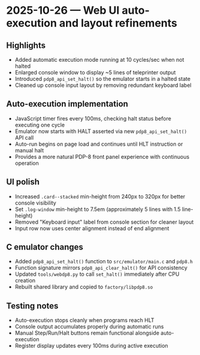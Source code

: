 # 2025-10-26 — Web UI auto-execution and layout refinements

## Highlights
- Added automatic execution mode running at 10 cycles/sec when not halted
- Enlarged console window to display ~5 lines of teleprinter output
- Introduced `pdp8_api_set_halt()` so the emulator starts in a halted state
- Cleaned up console input layout by removing redundant keyboard label

## Auto-execution implementation
- JavaScript timer fires every 100ms, checking halt status before executing one cycle
- Emulator now starts with HALT asserted via new `pdp8_api_set_halt()` API call
- Auto-run begins on page load and continues until HLT instruction or manual halt
- Provides a more natural PDP-8 front panel experience with continuous operation

## UI polish
- Increased `.card--stacked` min-height from 240px to 320px for better console visibility
- Set `.log-window` min-height to 7.5em (approximately 5 lines with 1.5 line-height)
- Removed "Keyboard input" label from console section for cleaner layout
- Input row now uses center alignment instead of end alignment

## C emulator changes
- Added `pdp8_api_set_halt()` function to `src/emulator/main.c` and `pdp8.h`
- Function signature mirrors `pdp8_api_clear_halt()` for API consistency
- Updated `tools/webdp8.py` to call `set_halt()` immediately after CPU creation
- Rebuilt shared library and copied to `factory/libpdp8.so`

## Testing notes
- Auto-execution stops cleanly when programs reach HLT
- Console output accumulates properly during automatic runs
- Manual Step/Run/Halt buttons remain functional alongside auto-execution
- Register display updates every 100ms during active execution
